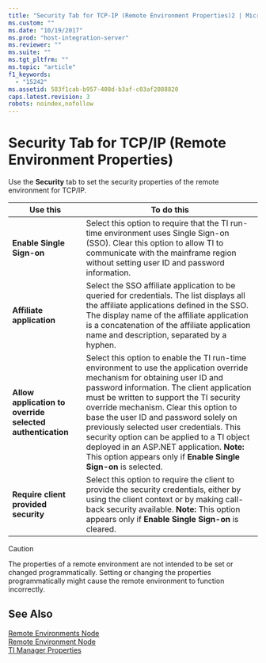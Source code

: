 ```yaml
---
title: "Security Tab for TCP-IP (Remote Environment Properties)2 | Microsoft Docs"
ms.custom: ""
ms.date: "10/19/2017"
ms.prod: "host-integration-server"
ms.reviewer: ""
ms.suite: ""
ms.tgt_pltfrm: ""
ms.topic: "article"
f1_keywords: 
  - "15242"
ms.assetid: 583f1cab-b957-408d-b3af-c03af2088820
caps.latest.revision: 3
robots: noindex,nofollow
---
```

# Security Tab for TCP/IP (Remote Environment Properties)
Use the **Security** tab to set the security properties of the remote environment for TCP/IP.  
  
|Use this|To do this|  
|--------------|----------------|  
|**Enable Single Sign-on**|Select this option to require that the TI run-time environment uses Single Sign-on (SSO). Clear this option to allow TI to communicate with the mainframe region without setting user ID and password information.|  
|**Affiliate application**|Select the SSO affiliate application to be queried for credentials. The list displays all the affiliate applications defined in the SSO. The display name of the affiliate application is a concatenation of the affiliate application name and description, separated by a hyphen.|  
|**Allow application to override selected authentication**|Select this option to enable the TI run-time environment to use the application override mechanism for obtaining user ID and password information. The client application must be written to support the TI security override mechanism. Clear this option to base the user ID and password solely on previously selected user credentials. This security option can be applied to a TI object deployed in an ASP.NET application. **Note:**  This option appears only if **Enable Single Sign-on** is selected.|  
|**Require client provided security**|Select this option to require the client to provide the security credentials, either by using the client context or by making call-back security available. **Note:**  This option appears only if **Enable Single Sign-on** is cleared.|  
  
> [!CAUTION]
>  The properties of a remote environment are not intended to be set or changed programmatically. Setting or changing the properties programmatically might cause the remote environment to function incorrectly.  
  
## See Also  
 [Remote Environments Node](../core/remote-environments-node.md)   
 [Remote Environment Node](../core/remote-environment-node.md)   
 [TI Manager Properties](../core/ti-manager-properties.md)
